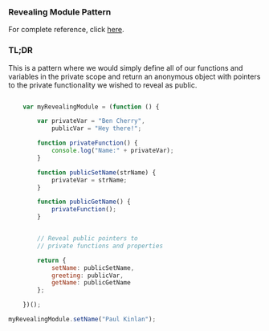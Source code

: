 ### Revealing Module Pattern

For complete reference, click [here](http://addyosmani.com/resources/essentialjsdesignpatterns/book/#revealingmodulepatternjavascript).

### TL;DR

This is a pattern where we would simply define all of our functions and variables in the private scope and return an anonymous object with pointers to the private functionality we wished to reveal as public.

```javascript

    var myRevealingModule = (function () {

        var privateVar = "Ben Cherry",
            publicVar = "Hey there!";

        function privateFunction() {
            console.log("Name:" + privateVar);
        }

        function publicSetName(strName) {
            privateVar = strName;
        }

        function publicGetName() {
            privateFunction();
        }


        // Reveal public pointers to
        // private functions and properties

        return {
            setName: publicSetName,
            greeting: publicVar,
            getName: publicGetName
        };

    })();

myRevealingModule.setName("Paul Kinlan");

```